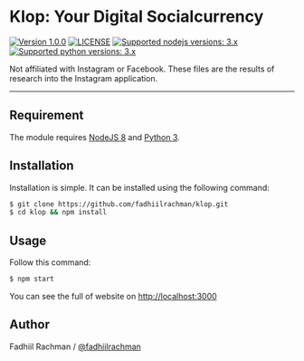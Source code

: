 # Klop: Your Digital Socialcurrency

 [![Version 1.0.0](https://img.shields.io/badge/stable-1.0.0-brightgreen.svg "Version 1.0.0")](https://github.com/fadhiilrachman/ai-goldar) [![LICENSE](https://img.shields.io/badge/license-GPL%203.0-blue.svg "LICENSE")](https://github.com/fadhiilrachman/ai-goldar/blob/master/LICENSE) [![Supported nodejs versions: 3.x](https://img.shields.io/badge/nodejs-8.x.x-green.svg "Supported nodejs versions: 8.x.x")](https://nodejs.org/en/download/) [![Supported python versions: 3.x](https://img.shields.io/badge/python-3.x-green.svg "Supported python versions: 3.x")](https://www.python.org/downloads/)

Not affiliated with Instagram or Facebook. These files are the results of research into the Instagram application.

----

## Requirement

The module requires [NodeJS 8](https://nodejs.org/en/download/) and [Python 3](https://www.python.org/downloads/).

## Installation

Installation is simple. It can be installed using the following command:
```sh
$ git clone https://github.com/fadhiilrachman/klop.git
$ cd klop && npm install
```

## Usage

Follow this command:
```sh
$ npm start
```
You can see the full of website on [http://localhost:3000](http://localhost:3000)

## Author
Fadhiil Rachman / [@fadhiilrachman](https://www.instagram.com/fadhiilrachman)
